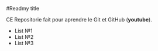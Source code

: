 #Readmy title

CE Repositorie fait pour aprendre le Git et GitHub (**youtube**).

- List №1
- List №2
- List №3
